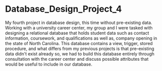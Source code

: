# Database_Design_Project_4
My fourth project in database design, this time without pre-existing data.
Working with a university career center, my group and I were tasked with designing a relational database that holds student data such as contact information, coursework, and qualifications as well as, company opening in the state of North Carolina. This database contains a view, trigger, stored procedure, and what differs from my previous projects is that pre-existing data didn't exist already so, we had to build this database entirely through consultation with the career center and discuss possible attributes that would be useful to include in our database. 
